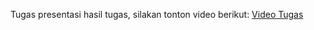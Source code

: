 Tugas presentasi hasil tugas, silakan tonton video berikut: [Video Tugas](https://youtu.be/2lZlBah_Ics)
